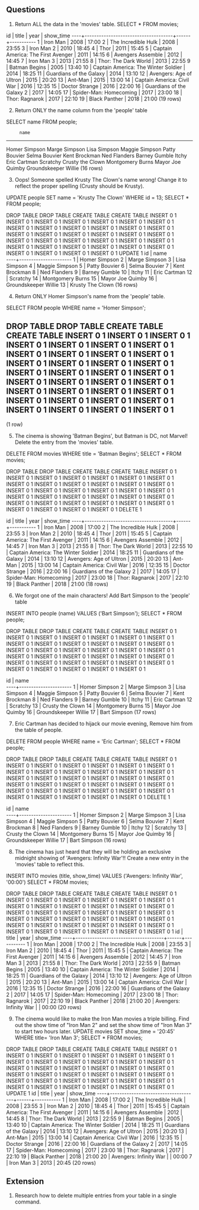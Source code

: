 
## Questions

1.  Return ALL the data in the 'movies' table.
SELECT * FROM movies;

 id |                title                | year | show_time 
----+-------------------------------------+------+-----------
  1 | Iron Man                            | 2008 | 17:00
  2 | The Incredible Hulk                 | 2008 | 23:55
  3 | Iron Man 2                          | 2010 | 18:45
  4 | Thor                                | 2011 | 15:45
  5 | Captain America: The First Avenger  | 2011 | 14:15
  6 | Avengers Assemble                   | 2012 | 14:45
  7 | Iron Man 3                          | 2013 | 21:55
  8 | Thor: The Dark World                | 2013 | 22:55
  9 | Batman Begins                       | 2005 | 13:40
 10 | Captain America: The Winter Soldier | 2014 | 18:25
 11 | Guardians of the Galaxy             | 2014 | 13:10
 12 | Avengers: Age of Ultron             | 2015 | 20:20
 13 | Ant-Man                             | 2015 | 13:00
 14 | Captain America: Civil War          | 2016 | 12:35
 15 | Doctor Strange                      | 2016 | 22:00
 16 | Guardians of the Galaxy 2           | 2017 | 14:05
 17 | Spider-Man: Homecoming              | 2017 | 23:00
 18 | Thor: Ragnarok                      | 2017 | 22:10
 19 | Black Panther                       | 2018 | 21:00
(19 rows)

2.  Return ONLY the name column from the 'people' table

SELECT name FROM people;

         name         
----------------------
 Homer Simpson
 Marge Simpson
 Lisa Simpson
 Maggie Simpson
 Patty Bouvier
 Selma Bouvier
 Kent Brockman
 Ned Flanders
 Barney Gumble
 Itchy
 Eric Cartman
 Scratchy
 Crusty the Clown
 Montgomery Burns
 Mayor Joe Quimby
 Groundskeeper Willie
(16 rows)

3.  Oops! Someone spelled Krusty The Clown's name wrong! Change it to reflect the proper spelling (Crusty should be Krusty).

UPDATE people SET name = 'Krusty The Clown' WHERE id = 13;
SELECT * FROM people;

DROP TABLE
DROP TABLE
CREATE TABLE
CREATE TABLE
INSERT 0 1
INSERT 0 1
INSERT 0 1
INSERT 0 1
INSERT 0 1
INSERT 0 1
INSERT 0 1
INSERT 0 1
INSERT 0 1
INSERT 0 1
INSERT 0 1
INSERT 0 1
INSERT 0 1
INSERT 0 1
INSERT 0 1
INSERT 0 1
INSERT 0 1
INSERT 0 1
INSERT 0 1
INSERT 0 1
INSERT 0 1
INSERT 0 1
INSERT 0 1
INSERT 0 1
INSERT 0 1
INSERT 0 1
INSERT 0 1
INSERT 0 1
INSERT 0 1
INSERT 0 1
INSERT 0 1
INSERT 0 1
INSERT 0 1
INSERT 0 1
INSERT 0 1
UPDATE 1
 id |         name         
----+----------------------
  1 | Homer Simpson
  2 | Marge Simpson
  3 | Lisa Simpson
  4 | Maggie Simpson
  5 | Patty Bouvier
  6 | Selma Bouvier
  7 | Kent Brockman
  8 | Ned Flanders
  9 | Barney Gumble
 10 | Itchy
 11 | Eric Cartman
 12 | Scratchy
 14 | Montgomery Burns
 15 | Mayor Joe Quimby
 16 | Groundskeeper Willie
 13 | Krusty The Clown
(16 rows)

4.  Return ONLY Homer Simpson's name from the 'people' table.

SELECT FROM people WHERE name = 'Homer Simpson';

DROP TABLE
DROP TABLE
CREATE TABLE
CREATE TABLE
INSERT 0 1
INSERT 0 1
INSERT 0 1
INSERT 0 1
INSERT 0 1
INSERT 0 1
INSERT 0 1
INSERT 0 1
INSERT 0 1
INSERT 0 1
INSERT 0 1
INSERT 0 1
INSERT 0 1
INSERT 0 1
INSERT 0 1
INSERT 0 1
INSERT 0 1
INSERT 0 1
INSERT 0 1
INSERT 0 1
INSERT 0 1
INSERT 0 1
INSERT 0 1
INSERT 0 1
INSERT 0 1
INSERT 0 1
INSERT 0 1
INSERT 0 1
INSERT 0 1
INSERT 0 1
INSERT 0 1
INSERT 0 1
INSERT 0 1
INSERT 0 1
INSERT 0 1
--
(1 row)

5.  The cinema is showing 'Batman Begins', but Batman is DC, not Marvel! Delete the entry from the 'movies' table.

DELETE FROM movies WHERE title = 'Batman Begins';
SELECT * FROM movies;

DROP TABLE
DROP TABLE
CREATE TABLE
CREATE TABLE
INSERT 0 1
INSERT 0 1
INSERT 0 1
INSERT 0 1
INSERT 0 1
INSERT 0 1
INSERT 0 1
INSERT 0 1
INSERT 0 1
INSERT 0 1
INSERT 0 1
INSERT 0 1
INSERT 0 1
INSERT 0 1
INSERT 0 1
INSERT 0 1
INSERT 0 1
INSERT 0 1
INSERT 0 1
INSERT 0 1
INSERT 0 1
INSERT 0 1
INSERT 0 1
INSERT 0 1
INSERT 0 1
INSERT 0 1
INSERT 0 1
INSERT 0 1
INSERT 0 1
INSERT 0 1
INSERT 0 1
INSERT 0 1
INSERT 0 1
INSERT 0 1
INSERT 0 1
DELETE 1

 id |                title                | year | show_time 
----+-------------------------------------+------+-----------
  1 | Iron Man                            | 2008 | 17:00
  2 | The Incredible Hulk                 | 2008 | 23:55
  3 | Iron Man 2                          | 2010 | 18:45
  4 | Thor                                | 2011 | 15:45
  5 | Captain America: The First Avenger  | 2011 | 14:15
  6 | Avengers Assemble                   | 2012 | 14:45
  7 | Iron Man 3                          | 2013 | 21:55
  8 | Thor: The Dark World                | 2013 | 22:55
 10 | Captain America: The Winter Soldier | 2014 | 18:25
 11 | Guardians of the Galaxy             | 2014 | 13:10
 12 | Avengers: Age of Ultron             | 2015 | 20:20
 13 | Ant-Man                             | 2015 | 13:00
 14 | Captain America: Civil War          | 2016 | 12:35
 15 | Doctor Strange                      | 2016 | 22:00
 16 | Guardians of the Galaxy 2           | 2017 | 14:05
 17 | Spider-Man: Homecoming              | 2017 | 23:00
 18 | Thor: Ragnarok                      | 2017 | 22:10
 19 | Black Panther                       | 2018 | 21:00
(18 rows)

6.  We forgot one of the main characters! Add Bart Simpson to the 'people' table

INSERT INTO people (name) VALUES ('Bart Simpson');
SELECT * FROM people;

DROP TABLE
DROP TABLE
CREATE TABLE
CREATE TABLE
INSERT 0 1
INSERT 0 1
INSERT 0 1
INSERT 0 1
INSERT 0 1
INSERT 0 1
INSERT 0 1
INSERT 0 1
INSERT 0 1
INSERT 0 1
INSERT 0 1
INSERT 0 1
INSERT 0 1
INSERT 0 1
INSERT 0 1
INSERT 0 1
INSERT 0 1
INSERT 0 1
INSERT 0 1
INSERT 0 1
INSERT 0 1
INSERT 0 1
INSERT 0 1
INSERT 0 1
INSERT 0 1
INSERT 0 1
INSERT 0 1
INSERT 0 1
INSERT 0 1
INSERT 0 1
INSERT 0 1
INSERT 0 1
INSERT 0 1
INSERT 0 1
INSERT 0 1
INSERT 0 1

 id |         name         
----+----------------------
  1 | Homer Simpson
  2 | Marge Simpson
  3 | Lisa Simpson
  4 | Maggie Simpson
  5 | Patty Bouvier
  6 | Selma Bouvier
  7 | Kent Brockman
  8 | Ned Flanders
  9 | Barney Gumble
 10 | Itchy
 11 | Eric Cartman
 12 | Scratchy
 13 | Crusty the Clown
 14 | Montgomery Burns
 15 | Mayor Joe Quimby
 16 | Groundskeeper Willie
 17 | Bart Simpson
(17 rows)


7.  Eric Cartman has decided to hijack our movie evening, Remove him from the table of people.

DELETE FROM people WHERE name = 'Eric Cartman';
SELECT * FROM people;

DROP TABLE
DROP TABLE
CREATE TABLE
CREATE TABLE
INSERT 0 1
INSERT 0 1
INSERT 0 1
INSERT 0 1
INSERT 0 1
INSERT 0 1
INSERT 0 1
INSERT 0 1
INSERT 0 1
INSERT 0 1
INSERT 0 1
INSERT 0 1
INSERT 0 1
INSERT 0 1
INSERT 0 1
INSERT 0 1
INSERT 0 1
INSERT 0 1
INSERT 0 1
INSERT 0 1
INSERT 0 1
INSERT 0 1
INSERT 0 1
INSERT 0 1
INSERT 0 1
INSERT 0 1
INSERT 0 1
INSERT 0 1
INSERT 0 1
INSERT 0 1
INSERT 0 1
INSERT 0 1
INSERT 0 1
INSERT 0 1
INSERT 0 1
INSERT 0 1
DELETE 1

 id |         name         
----+----------------------
  1 | Homer Simpson
  2 | Marge Simpson
  3 | Lisa Simpson
  4 | Maggie Simpson
  5 | Patty Bouvier
  6 | Selma Bouvier
  7 | Kent Brockman
  8 | Ned Flanders
  9 | Barney Gumble
 10 | Itchy
 12 | Scratchy
 13 | Crusty the Clown
 14 | Montgomery Burns
 15 | Mayor Joe Quimby
 16 | Groundskeeper Willie
 17 | Bart Simpson
(16 rows)


8.  The cinema has just heard that they will be holding an exclusive midnight showing of 'Avengers: Infinity War'!! Create a new entry in the 'movies' table to reflect this.

INSERT INTO movies (title, show_time) VALUES ('Avengers: Infinity War', '00:00')
SELECT * FROM movies;

DROP TABLE
DROP TABLE
CREATE TABLE
CREATE TABLE
INSERT 0 1
INSERT 0 1
INSERT 0 1
INSERT 0 1
INSERT 0 1
INSERT 0 1
INSERT 0 1
INSERT 0 1
INSERT 0 1
INSERT 0 1
INSERT 0 1
INSERT 0 1
INSERT 0 1
INSERT 0 1
INSERT 0 1
INSERT 0 1
INSERT 0 1
INSERT 0 1
INSERT 0 1
INSERT 0 1
INSERT 0 1
INSERT 0 1
INSERT 0 1
INSERT 0 1
INSERT 0 1
INSERT 0 1
INSERT 0 1
INSERT 0 1
INSERT 0 1
INSERT 0 1
INSERT 0 1
INSERT 0 1
INSERT 0 1
INSERT 0 1
INSERT 0 1
INSERT 0 1
INSERT 0 1
 id |                title                | year | show_time 
----+-------------------------------------+------+-----------
  1 | Iron Man                            | 2008 | 17:00
  2 | The Incredible Hulk                 | 2008 | 23:55
  3 | Iron Man 2                          | 2010 | 18:45
  4 | Thor                                | 2011 | 15:45
  5 | Captain America: The First Avenger  | 2011 | 14:15
  6 | Avengers Assemble                   | 2012 | 14:45
  7 | Iron Man 3                          | 2013 | 21:55
  8 | Thor: The Dark World                | 2013 | 22:55
  9 | Batman Begins                       | 2005 | 13:40
 10 | Captain America: The Winter Soldier | 2014 | 18:25
 11 | Guardians of the Galaxy             | 2014 | 13:10
 12 | Avengers: Age of Ultron             | 2015 | 20:20
 13 | Ant-Man                             | 2015 | 13:00
 14 | Captain America: Civil War          | 2016 | 12:35
 15 | Doctor Strange                      | 2016 | 22:00
 16 | Guardians of the Galaxy 2           | 2017 | 14:05
 17 | Spider-Man: Homecoming              | 2017 | 23:00
 18 | Thor: Ragnarok                      | 2017 | 22:10
 19 | Black Panther                       | 2018 | 21:00
 20 | Avengers: Infinity War              |      | 00:00
(20 rows)



9.  The cinema would like to make the Iron Man movies a triple billing. Find out the show time of "Iron Man 2" and set the show time of "Iron Man 3" to start two hours later.
UPDATE movies SET show_time = '20:45' WHERE title= 'Iron Man 3';
SELECT * FROM movies;

DROP TABLE
DROP TABLE
CREATE TABLE
CREATE TABLE
INSERT 0 1
INSERT 0 1
INSERT 0 1
INSERT 0 1
INSERT 0 1
INSERT 0 1
INSERT 0 1
INSERT 0 1
INSERT 0 1
INSERT 0 1
INSERT 0 1
INSERT 0 1
INSERT 0 1
INSERT 0 1
INSERT 0 1
INSERT 0 1
INSERT 0 1
INSERT 0 1
INSERT 0 1
INSERT 0 1
INSERT 0 1
INSERT 0 1
INSERT 0 1
INSERT 0 1
INSERT 0 1
INSERT 0 1
INSERT 0 1
INSERT 0 1
INSERT 0 1
INSERT 0 1
INSERT 0 1
INSERT 0 1
INSERT 0 1
INSERT 0 1
INSERT 0 1
INSERT 0 1
INSERT 0 1
UPDATE 1
 id |                title                | year | show_time 
----+-------------------------------------+------+-----------
  1 | Iron Man                            | 2008 | 17:00
  2 | The Incredible Hulk                 | 2008 | 23:55
  3 | Iron Man 2                          | 2010 | 18:45
  4 | Thor                                | 2011 | 15:45
  5 | Captain America: The First Avenger  | 2011 | 14:15
  6 | Avengers Assemble                   | 2012 | 14:45
  8 | Thor: The Dark World                | 2013 | 22:55
  9 | Batman Begins                       | 2005 | 13:40
 10 | Captain America: The Winter Soldier | 2014 | 18:25
 11 | Guardians of the Galaxy             | 2014 | 13:10
 12 | Avengers: Age of Ultron             | 2015 | 20:20
 13 | Ant-Man                             | 2015 | 13:00
 14 | Captain America: Civil War          | 2016 | 12:35
 15 | Doctor Strange                      | 2016 | 22:00
 16 | Guardians of the Galaxy 2           | 2017 | 14:05
 17 | Spider-Man: Homecoming              | 2017 | 23:00
 18 | Thor: Ragnarok                      | 2017 | 22:10
 19 | Black Panther                       | 2018 | 21:00
 20 | Avengers: Infinity War              |      | 00:00
  7 | Iron Man 3                          | 2013 | 20:45
(20 rows)

## Extension

1.  Research how to delete multiple entries from your table in a single command.